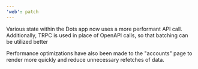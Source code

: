 ```yaml
---
'web': patch
---
```


Various state within the Dots app now uses a more performant API call. Additionally, TRPC is used in place of OpenAPI calls, so that batching can be utilized better

Performance optimizations have also been made to the "accounts" page to render more quickly and reduce unnecessary refetches of data.
